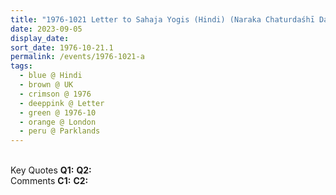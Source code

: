 ```yaml
---
title: "1976-1021 Letter to Sahaja Yogis (Hindi) (Naraka Chaturdaśhī Day), Diwālī, 2, Parklands, Ice House Wood, Hurst Green, Oxted, Surrey, UK"
date: 2023-09-05
display_date: 
sort_date: 1976-10-21.1
permalink: /events/1976-1021-a
tags:
  - blue @ Hindi
  - brown @ UK
  - crimson @ 1976
  - deeppink @ Letter
  - green @ 1976-10
  - orange @ London
  - peru @ Parklands
---
```


<br>

<wave-list>
  <list-title color="DarkSeaGreen" width="55">Key Quotes</list-title>
  <list-item color="BlanchedAlmond" width="280"><b>Q1:</b> <i></i></list-item>
  <list-item color="Lavender" width="280"><b>Q2:</b> <i></i></list-item>
</wave-list>

<br>

<wave-list>
  <list-title color="DarkSeaGreen" width="55">Comments</list-title>
  <list-item color="BlanchedAlmond" width="280"><b>C1:</b> <i></i></list-item>
  <list-item color="Lavender" width="280"><b>C2:</b> <i></i></list-item>
</wave-list>